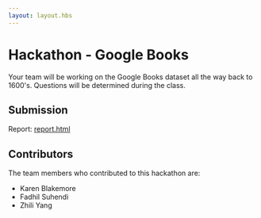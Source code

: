 ```yaml
---
layout: layout.hbs
---
```


# Hackathon - Google Books

Your team will be working on the Google Books dataset all the way back to
1600's. Questions will be determined during the class.

## Submission

Report: [report.html](report.html)

## Contributors

The team members who contributed to this hackathon are:

- Karen Blakemore
- Fadhil Suhendi
- Zhili Yang
